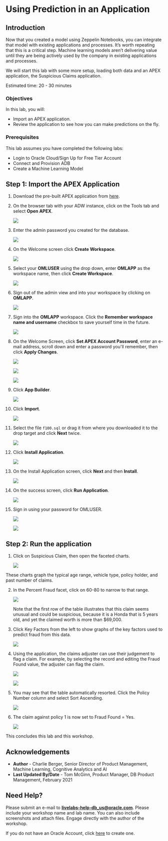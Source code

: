 # Using Prediction in an Application

## Introduction

Now that you created a model using Zeppelin Notebooks, you can integrate that model with existing applications and processes. It’s worth repeating that this is a critical step. Machine learning models aren’t delivering value until they are being actively used by the company in existing applications and processes.

We will start this lab with some more setup, loading both data and an APEX application, the Suspicious Claims application. 

Estimated time: 20 - 30 minutes

### Objectives

In this lab, you will:
- Import an APEX application.
- Review the application to see how you can make predictions on the fly.

### Prerequisites

This lab assumes you have completed the following labs:
- Login to Oracle Cloud/Sign Up for Free Tier Account
- Connect and Provision ADB
- Create a Machine Learning Model

## **Step 1:** Import the APEX Application

1. Download the pre-built APEX application from [here](files/f100.sql).

1. On the browser tab with your ADW instance, click on the Tools tab and select **Open APEX**.

    ![](images/adw-tools-open-apex.png)

2. Enter the admin password you created for the database.

    ![](images/sign-in-apex.png)

3. On the Welcome screen click **Create Workspace**.

    ![](images/welcome-apex.png)

4. Select your **OMLUSER** using the drop down, enter **OMLAPP** as the workspace name, then click **Create Workspace**.

    ![](images/create-omlapp-ws.png)

5. Sign out of the admin view and into your workspace by clicking on **OMLAPP**.

    ![](images/signout-apex-admin.png)

6. Sign into the **OMLAPP** workspace. Click the **Remember workspace name and username** checkbox to save yourself time in the future.

    ![](images/sign-in-apex-omlapp.png)

7. On the Welcome Screen, click **Set APEX Account Password**, enter an e-mail address, scroll down and enter a password you'll remember, then click **Apply Changes**.

    ![](images/set-apex-passwd.png)

    ![](images/update-profile.png)

    ![](images/enter-apex-passwd.png)

8. Click **App Builder**.

    ![](images/app-builder.png)

9. Click **Import**.

    ![](images/import-app.png)

10. Select the file `f100.sql` or drag it from where you downloaded it to the drop target and click **Next** twice.

    ![](images/import-app-2.png)

11. Click **Install Application**.

    ![](images/install-app.png)

12. On the Install Application screen, click **Next** and then **Install**.

    ![](images/install-app-2.png)

13. On the success screen, click **Run Application**.

    ![](images/run-app.png)

14. Sign in using your password for OMLUSER.

    ![](images/sign-in-app.png)

    ![](images/suspicious_claim.png)

## **Step 2:** Run the application

1. Click on Suspicious Claim, then open the faceted charts.

    ![](images/suspicious-claim-facets.png)

  These charts graph the typical age range, vehicle type, policy holder, and past number of claims.

2. In the Percent Fraud facet, click on 60-80 to narrow to that range.

    ![](images/suspicious-claim-facets-60.png)

    Note that the first row of the table illustrates that this claim seems unusual and could be suspicious, because it is a Honda that is 5 years old, and yet the claimed worth is more than $69,000.

3. Click Key Factors from the left to show graphs of the key factors used to predict fraud from this data.

    ![](images/key-factors.png)

4. Using the application, the claims adjuster can use their judgement to flag a claim. For example, by selecting the record and editing the Fraud Found value, the adjuster can flag the claim.

    ![](images/flag-fraud-1.png)

    ![](images/flag-fraud-2.png)

5. You may see that the table automatically resorted. Click the Policy Number column and select Sort Ascending.

    ![](images/flag-fraud-3.png)

6. The claim against policy 1 is now set to Fraud Found = Yes.

    ![](images/flag-fraud-4.png)

This concludes this lab and this workshop.

## Acknowledgements

- **Author** - Charlie Berger, Senior Director of Product Management, Machine Learning, Cognitive Analytics and AI
- **Last Updated By/Date** - Tom McGinn, Product Manager, DB Product Management, February 2021

## Need Help?
Please submit an e-mail to **livelabs-help-db_us@oracle.com**. Please include your workshop name and lab name.  You can also include screenshots and attach files.  Engage directly with the author of the workshop.

If you do not have an Oracle Account, click [here](https://profile.oracle.com/myprofile/account/create-account.jspx) to create one.
